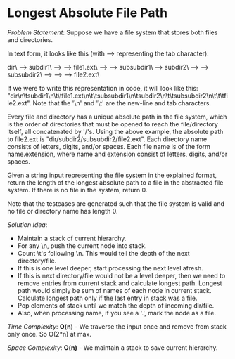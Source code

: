 # Longest Absolute File Path

_Problem Statement_:
Suppose we have a file system that stores both files and directories. 

In text form, it looks like this (with ⟶ representing the tab character):

dir\\
⟶ subdir1\\
⟶ ⟶ file1.ext\\
⟶ ⟶ subsubdir1\\
⟶ subdir2\\
⟶ ⟶ subsubdir2\\
⟶ ⟶ ⟶ file2.ext\\

If we were to write this representation in code, it will look like this: "dir\n\tsubdir1\n\t\tfile1.ext\n\t\tsubsubdir1\n\tsubdir2\n\t\tsubsubdir2\n\t\t\tfile2.ext". Note that the '\n' and '\t' are the new-line and tab characters.

Every file and directory has a unique absolute path in the file system, which is the order of directories that must be opened to reach the file/directory itself, all concatenated by '/'s. Using the above example, the absolute path to file2.ext is "dir/subdir2/subsubdir2/file2.ext". Each directory name consists of letters, digits, and/or spaces. Each file name is of the form name.extension, where name and extension consist of letters, digits, and/or spaces.

Given a string input representing the file system in the explained format, return the length of the longest absolute path to a file in the abstracted file system. If there is no file in the system, return 0.

Note that the testcases are generated such that the file system is valid and no file or directory name has length 0.

_Solution Idea_:
- Maintain a stack of current hierarchy.
- For any \n, push the current node into stack.
- Count \t's following \n. This would tell the depth of the next directory/file.
- If this is one level deeper, start processing the next level afresh.
- If this is next directory/file would not be a level deeper, then we need to remove entries from current stack and calculate longest path. Longest path would simply be sum of names of each node in current stack. Calculate longest path only if the last entry in stack was a file.
- Pop elements of stack until we match the depth of incoming dir/file.
- Also, when processing name, if you see a '.', mark the node as a file.

_Time Complexity_: **O(n)** - We traverse the input once and remove from stack only once. So O(2*n) at max.

_Space Complexity_: **O(n)** - We maintain a stack to save current hierarchy.

